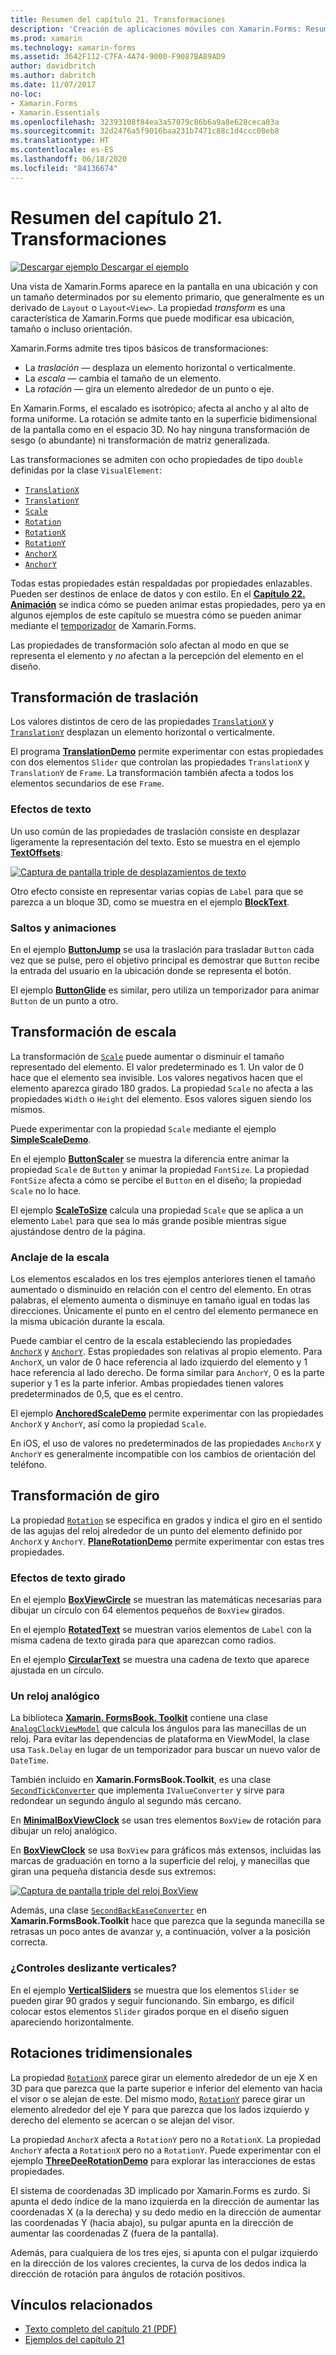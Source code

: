 ```yaml
---
title: Resumen del capítulo 21. Transformaciones
description: 'Creación de aplicaciones móviles con Xamarin.Forms: Resumen del capítulo 21. Transformaciones'
ms.prod: xamarin
ms.technology: xamarin-forms
ms.assetid: 3642F112-C7FA-4A74-9000-F9087BA89AD9
author: davidbritch
ms.author: dabritch
ms.date: 11/07/2017
no-loc:
- Xamarin.Forms
- Xamarin.Essentials
ms.openlocfilehash: 32393108f84ea3a57079c86b6a9a8e628ceca03a
ms.sourcegitcommit: 32d2476a5f9016baa231b7471c88c1d4ccc08eb8
ms.translationtype: HT
ms.contentlocale: es-ES
ms.lasthandoff: 06/18/2020
ms.locfileid: "84136674"
---
```

# <a name="summary-of-chapter-21-transforms"></a>Resumen del capítulo 21. Transformaciones

[![Descargar ejemplo](~/media/shared/download.png) Descargar el ejemplo](https://github.com/xamarin/xamarin-forms-book-samples/tree/master/Chapter21)

Una vista de Xamarin.Forms aparece en la pantalla en una ubicación y con un tamaño determinados por su elemento primario, que generalmente es un derivado de `Layout` o `Layout<View>`. La propiedad *transform* es una característica de Xamarin.Forms que puede modificar esa ubicación, tamaño o incluso orientación.

Xamarin.Forms admite tres tipos básicos de transformaciones:

- La *traslación* &mdash; desplaza un elemento horizontal o verticalmente.
- La *escala* &mdash; cambia el tamaño de un elemento.
- La *rotación* &mdash; gira un elemento alrededor de un punto o eje.

En Xamarin.Forms, el escalado es isotrópico; afecta al ancho y al alto de forma uniforme. La rotación se admite tanto en la superficie bidimensional de la pantalla como en el espacio 3D. No hay ninguna transformación de sesgo (o abundante) ni transformación de matriz generalizada.

Las transformaciones se admiten con ocho propiedades de tipo `double` definidas por la clase `VisualElement`:

- [`TranslationX`](xref:Xamarin.Forms.VisualElement.TranslationX)
- [`TranslationY`](xref:Xamarin.Forms.VisualElement.TranslationY)
- [`Scale`](xref:Xamarin.Forms.VisualElement.Scale)
- [`Rotation`](xref:Xamarin.Forms.VisualElement.Rotation)
- [`RotationX`](xref:Xamarin.Forms.VisualElement.RotationX)
- [`RotationY`](xref:Xamarin.Forms.VisualElement.RotationY)
- [`AnchorX`](xref:Xamarin.Forms.VisualElement.AnchorX)
- [`AnchorY`](xref:Xamarin.Forms.VisualElement.AnchorY)

Todas estas propiedades están respaldadas por propiedades enlazables. Pueden ser destinos de enlace de datos y con estilo. En el [**Capítulo 22. Animación**](~/xamarin-forms/creating-mobile-apps-xamarin-forms/summaries/chapter22.md) se indica cómo se pueden animar estas propiedades, pero ya en algunos ejemplos de este capítulo se muestra cómo se pueden animar mediante el [temporizador](~/xamarin-forms/platform/device.md#devicestarttimer) de Xamarin.Forms.

Las propiedades de transformación solo afectan al modo en que se representa el elemento y *no* afectan a la percepción del elemento en el diseño.

## <a name="the-translation-transform"></a>Transformación de traslación

Los valores distintos de cero de las propiedades [`TranslationX`](xref:Xamarin.Forms.VisualElement.TranslationX) y [`TranslationY`](xref:Xamarin.Forms.VisualElement.TranslationY) desplazan un elemento horizontal o verticalmente.

El programa [**TranslationDemo**](https://github.com/xamarin/xamarin-forms-book-samples/tree/master/Chapter21/TranslationDemo) permite experimentar con estas propiedades con dos elementos `Slider` que controlan las propiedades `TranslationX` y `TranslationY` de `Frame`. La transformación también afecta a todos los elementos secundarios de ese `Frame`.

### <a name="text-effects"></a>Efectos de texto

Un uso común de las propiedades de traslación consiste en desplazar ligeramente la representación del texto. Esto se muestra en el ejemplo [**TextOffsets**](https://github.com/xamarin/xamarin-forms-book-samples/tree/master/Chapter21/TextOffsets):

[![Captura de pantalla triple de desplazamientos de texto](images/ch21fg03-small.png "Desplazamientos de texto")](images/ch21fg03-large.png#lightbox "Desplazamientos de texto")

Otro efecto consiste en representar varias copias de `Label` para que se parezca a un bloque 3D, como se muestra en el ejemplo [**BlockText**](https://github.com/xamarin/xamarin-forms-book-samples/tree/master/Chapter21/BlockText).

### <a name="jumps-and-animations"></a>Saltos y animaciones

En el ejemplo [**ButtonJump**](https://github.com/xamarin/xamarin-forms-book-samples/tree/master/Chapter21/ButtonJump) se usa la traslación para trasladar `Button` cada vez que se pulse, pero el objetivo principal es demostrar que `Button` recibe la entrada del usuario en la ubicación donde se representa el botón.

El ejemplo [**ButtonGlide**](https://github.com/xamarin/xamarin-forms-book-samples/tree/master/Chapter21/ButtonGlide) es similar, pero utiliza un temporizador para animar `Button` de un punto a otro.

## <a name="the-scale-transform"></a>Transformación de escala

La transformación de [`Scale`](xref:Xamarin.Forms.VisualElement.Scale) puede aumentar o disminuir el tamaño representado del elemento. El valor predeterminado es 1. Un valor de 0 hace que el elemento sea invisible. Los valores negativos hacen que el elemento aparezca girado 180 grados. La propiedad `Scale` no afecta a las propiedades `Width` o `Height` del elemento. Esos valores siguen siendo los mismos.

Puede experimentar con la propiedad `Scale` mediante el ejemplo [**SimpleScaleDemo**](https://github.com/xamarin/xamarin-forms-book-samples/tree/master/Chapter21/SimpleScaleDemo).

En el ejemplo [**ButtonScaler**](https://github.com/xamarin/xamarin-forms-book-samples/tree/master/Chapter21/ButtonScaler) se muestra la diferencia entre animar la propiedad `Scale` de `Button` y animar la propiedad `FontSize`. La propiedad `FontSize` afecta a cómo se percibe el `Button` en el diseño; la propiedad `Scale` no lo hace.

El ejemplo [**ScaleToSize**](https://github.com/xamarin/xamarin-forms-book-samples/tree/master/Chapter21/ScaleToSize) calcula una propiedad `Scale` que se aplica a un elemento `Label` para que sea lo más grande posible mientras sigue ajustándose dentro de la página.

### <a name="anchoring-the-scale"></a>Anclaje de la escala

Los elementos escalados en los tres ejemplos anteriores tienen el tamaño aumentado o disminuido en relación con el centro del elemento. En otras palabras, el elemento aumenta o disminuye en tamaño igual en todas las direcciones. Únicamente el punto en el centro del elemento permanece en la misma ubicación durante la escala.

Puede cambiar el centro de la escala estableciendo las propiedades [`AnchorX`](xref:Xamarin.Forms.VisualElement.AnchorX) y [`AnchorY`](xref:Xamarin.Forms.VisualElement.AnchorY). Estas propiedades son relativas al propio elemento. Para `AnchorX`, un valor de 0 hace referencia al lado izquierdo del elemento y 1 hace referencia al lado derecho. De forma similar para `AnchorY`, 0 es la parte superior y 1 es la parte inferior. Ambas propiedades tienen valores predeterminados de 0,5, que es el centro.

El ejemplo [**AnchoredScaleDemo**](https://github.com/xamarin/xamarin-forms-book-samples/tree/master/Chapter21/AnchoredScaleDemo) permite experimentar con las propiedades `AnchorX` y `AnchorY`, así como la propiedad `Scale`.

En iOS, el uso de valores no predeterminados de las propiedades `AnchorX` y `AnchorY` es generalmente incompatible con los cambios de orientación del teléfono.

## <a name="the-rotation-transform"></a>Transformación de giro

La propiedad [`Rotation`](xref:Xamarin.Forms.VisualElement.Rotation) se especifica en grados y indica el giro en el sentido de las agujas del reloj alrededor de un punto del elemento definido por `AnchorX` y `AnchorY`. [**PlaneRotationDemo**](https://github.com/xamarin/xamarin-forms-book-samples/tree/master/Chapter21/PlaneRotationDemo) permite experimentar con estas tres propiedades.

### <a name="rotated-text-effects"></a>Efectos de texto girado

En el ejemplo [**BoxViewCircle**](https://github.com/xamarin/xamarin-forms-book-samples/tree/master/Chapter21/BoxViewCircle) se muestran las matemáticas necesarias para dibujar un círculo con 64 elementos pequeños de `BoxView` girados.

En el ejemplo [**RotatedText**](https://github.com/xamarin/xamarin-forms-book-samples/tree/master/Chapter21/RotatedText) se muestran varios elementos de `Label` con la misma cadena de texto girada para que aparezcan como radios.

En el ejemplo [**CircularText**](https://github.com/xamarin/xamarin-forms-book-samples/tree/master/Chapter21/CircularText) se muestra una cadena de texto que aparece ajustada en un círculo.

### <a name="an-analog-clock"></a>Un reloj analógico

La biblioteca [**Xamarin. FormsBook. Toolkit**](https://github.com/xamarin/xamarin-forms-book-samples/tree/master/Libraries/Xamarin.FormsBook.Toolkit) contiene una clase [`AnalogClockViewModel`](https://github.com/xamarin/xamarin-forms-book-samples/blob/master/Libraries/Xamarin.FormsBook.Toolkit/Xamarin.FormsBook.Toolkit/AnalogClockViewModel.cs) que calcula los ángulos para las manecillas de un reloj. Para evitar las dependencias de plataforma en ViewModel, la clase usa `Task.Delay` en lugar de un temporizador para buscar un nuevo valor de `DateTime`.

También incluido en **Xamarin.FormsBook.Toolkit**, es una clase [`SecondTickConverter`](https://github.com/xamarin/xamarin-forms-book-samples/blob/master/Libraries/Xamarin.FormsBook.Toolkit/Xamarin.FormsBook.Toolkit/SecondTickConverter.cs) que implementa `IValueConverter` y sirve para redondear un segundo ángulo al segundo más cercano.

En [**MinimalBoxViewClock**](https://github.com/xamarin/xamarin-forms-book-samples/tree/master/Chapter21/MinimalBoxViewClock) se usan tres elementos `BoxView` de rotación para dibujar un reloj analógico.

En [**BoxViewClock**](https://github.com/xamarin/xamarin-forms-book-samples/tree/master/Chapter21/BoxViewClock) se usa `BoxView` para gráficos más extensos, incluidas las marcas de graduación en torno a la superficie del reloj, y manecillas que giran una pequeña distancia desde sus extremos:

[![Captura de pantalla triple del reloj BoxView](images/ch21fg17-small.png "Superficie del reloj analógico")](images/ch21fg17-large.png#lightbox "Superficie del reloj analógico")

Además, una clase [`SecondBackEaseConverter`](https://github.com/xamarin/xamarin-forms-book-samples/blob/master/Libraries/Xamarin.FormsBook.Toolkit/Xamarin.FormsBook.Toolkit/SecondBackEaseConverter.cs) en **Xamarin.FormsBook.Toolkit** hace que parezca que la segunda manecilla se retrasas un poco antes de avanzar y, a continuación, volver a la posición correcta.

### <a name="vertical-sliders"></a>¿Controles deslizante verticales?

En el ejemplo [**VerticalSliders**](https://github.com/xamarin/xamarin-forms-book-samples/tree/master/Chapter21/VerticalSliders) se muestra que los elementos `Slider` se pueden girar 90 grados y seguir funcionando. Sin embargo, es difícil colocar estos elementos `Slider` girados porque en el diseño siguen apareciendo horizontalmente.

## <a name="3d-ish-rotations"></a>Rotaciones tridimensionales

La propiedad [`RotationX`](xref:Xamarin.Forms.VisualElement.RotationX) parece girar un elemento alrededor de un eje X en 3D para que parezca que la parte superior e inferior del elemento van hacia el visor o se alejan de este. Del mismo modo, [`RotationY`](xref:Xamarin.Forms.VisualElement.RotationY) parece girar un elemento alrededor del eje Y para que parezca que los lados izquierdo y derecho del elemento se acercan o se alejan del visor.

La propiedad `AnchorX` afecta a `RotationY` pero no a `RotationX`. La propiedad `AnchorY` afecta a `RotationX` pero no a `RotationY`. Puede experimentar con el ejemplo [**ThreeDeeRotationDemo**](https://github.com/xamarin/xamarin-forms-book-samples/tree/master/Chapter21/ThreeDeeRotationDemo) para explorar las interacciones de estas propiedades.

El sistema de coordenadas 3D implicado por Xamarin.Forms es zurdo. Si apunta el dedo índice de la mano izquierda en la dirección de aumentar las coordenadas X (a la derecha) y su dedo medio en la dirección de aumentar las coordenadas Y (hacia abajo), su pulgar apunta en la dirección de aumentar las coordenadas Z (fuera de la pantalla).

Además, para cualquiera de los tres ejes, si apunta con el pulgar izquierdo en la dirección de los valores crecientes, la curva de los dedos indica la dirección de rotación para ángulos de rotación positivos.

## <a name="related-links"></a>Vínculos relacionados

- [Texto completo del capítulo 21 (PDF)](https://download.xamarin.com/developer/xamarin-forms-book/XamarinFormsBook-Ch21-Apr2016.pdf)
- [Ejemplos del capítulo 21](https://github.com/xamarin/xamarin-forms-book-samples/tree/master/Chapter21)
